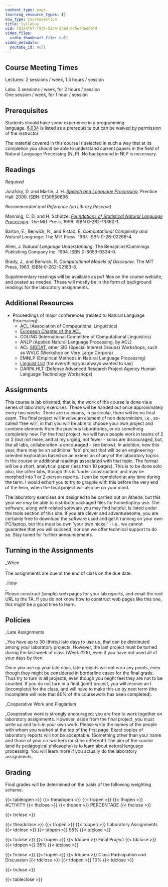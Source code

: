 ```yaml
---
content_type: page
learning_resource_types: []
ocw_type: CourseSection
title: Syllabus
uid: fd124f6f-f935-51b4-54bd-675e4ded60fd
video_files:
  video_thumbnail_file: null
video_metadata:
  youtube_id: null
---
```


Course Meeting Times
--------------------

Lectures: 2 sessions / week, 1.5 hours / session

Labs: 2 sessions / week, for 2 hours / session  
One session / week, for 1 hour / session

Prerequisites
-------------

Students should have some experience in a programming language. [6.034](/courses/6-034-artificial-intelligence-spring-2005) is listed as a prerequisite but can be waived by permission of the instructor.

The material covered in this course is selected in such a way that at its completion you should be able to understand current papers in the field of Natural Language Processing (NLP). No background in NLP is necessary.

Readings
--------

_Required_

Jurafsky, D. and Martin, J. H. [_Speech and Language Processing_](http://www.cs.colorado.edu/~martin/slp.html). Prentice Hall: 2000. ISBN: 0130950696

_Recommended and Reference (on Library Reserve)_

Manning, C. D. and H. Schütze: [_Foundations of Statistical Natural Language Processing_](http://www-nlp.stanford.edu/fsnlp/). The MIT Press. 1999. ISBN 0-262-13360-1.

Barton, E., Berwick, R., and Ristad, E. _Computational Complexity and Natural Language_: The MIT Press. 1987. ISBN 0-26-02266-4.

Allen, J. _Natural Language Understanding_. The Benajmins/Cummings Publishing Company Inc. 1994. ISBN 0-8053-0334-0.

Brady, J., and Berwick, R. _Computational Models of Discourse_. The MIT Press, 1983. ISBN-0-262-02183-8.

Supplementary readings will be available as pdf files on the course website, and posted as needed. These will mostly be in the form of background readings for the laboratory assignments.

Additional Resources
--------------------

*   Proceedings of major conferences (related to Natural Language Processing):
    *   [ACL](http://www.aclweb.org/) (Association of Computational Linguistics)
    *   [European Chapter of the ACL](http://www.eacl.org/)
    *   COLING (International Committee of Computational Linguistics)
    *   ANLP (Applied Natural Language Processing, by ACL)
    *   ACL [SIGDAT](http://www.cs.jhu.edu/~yarowsky/sigdat.html), other SIG (Special Interest Groups) Workshops, such as WVLC (Workshop on Very Large Corpora)
    *   EMNLP (Empirical Methods in Natural Language Processing)
    *   [Linguist List](http://www.linguistlist.org/) (for everything you always wanted to say)
    *   DARPA HLT (Defense Advanced Research Project Agency Human Language Technology Workshops)

Assignments
-----------

This course is lab oriented; that is, the work of the course is done via a series of laboratory exercises. These will be handed out once approximately every two weeks. There are no exams, in particular, there will be no final exam. The final project will involve an element of non determinism, i.e., so-called 'free will', in that you will be able to choose your own project and combine elements from the previous laboratories, or do something completely new. For the final project, we will have people work in teams of 2 or 3 (but not more, and at my urging, not fewer - solos are discouraged, but, like all labs, collaboration is encouraged - see below). In addition, new this year, there may be an additional 'lab' project that will be an engineering-oriented exploration based on an extension of any of the laboratory topics in the course or additional readings associated with that topic. The format will be a short, analytical paper (less than 10 pages). This is to be done solo also, like other labs, though this is 'under construction' and may be morphed into 1 or 2-person reports. It can be completed at any time during the term. I would exhort you to try to grapple with this before the very end of the term, when the final project will also be on your mind.

The laboratory exercises are designed to be carried out on Athena, but this year we _may_ be able to distribute packaged files for home/laptop use. The software, along with related software you may find helpful, is listed under the tools section of this site. If you are clever and adventuresome, you are certainly free to download the software used and get it running on your own PC/laptop, but this must be own 'your own nickel' - i.e., we cannot guarantee that you will succeed, nor can we offer technical support to do so. Stay tuned for further announcements.

Turning in the Assignments
--------------------------

_When  
_  
The assignments are due at the end of class on the due date.

_How  
_  
Please construct (simple) web pages for your lab reports, and email the root URL to the TA. If you do not know how to construct web pages like this one, this might be a good time to learn.

Policies
--------

_Late Assignments  
  
_You have up to 30 (thirty) late days to use up, that can be distributed among your laboratory projects. However, the last project must be turned during the last week of class (Week #26), even if you have not used all of your days by then.

Once you use up your late days, late projects will not earn any points, even though they might be considered in borderline cases for the final grade. Thus try to turn in all projects, even though you might feel they are not to be counted. If you do not turn in a final (joint) project, you will receive an I (incomplete) for the class, and will have to make this up by next term (the incomplete will note that 80% of the coursework has been completed).

_Cooperative Work and Plagiarism  
  
_Cooperative work is strongly encouraged; you are free to work together on laboratory assignments. However, aside from the final project, you must write up and turn in your own work. Please write the names of the people with whom you worked at the top of the first page. Exact copies of laboratory reports will _not_ be acceptable. (Something other than your name and those of your co-workers must be different!) The aim of the course (and its pedagogical philosophy) is to learn about natural language processing. You will learn more if you actually do the laboratory assignments.

Grading
-------

Final grades will be determined on the basis of the following weighting scheme.

{{< tableopen >}}
{{< theadopen >}}
{{< tropen >}}
{{< thopen >}}
ACTIVITY
{{< thclose >}}
{{< thopen >}}
PERCENTAGE
{{< thclose >}}

{{< trclose >}}

{{< theadclose >}}
{{< tropen >}}
{{< tdopen >}}
Laboratory Assignments
{{< tdclose >}}
{{< tdopen >}}
55%
{{< tdclose >}}

{{< trclose >}}
{{< tropen >}}
{{< tdopen >}}
Final Project
{{< tdclose >}}
{{< tdopen >}}
35%
{{< tdclose >}}

{{< trclose >}}
{{< tropen >}}
{{< tdopen >}}
Class Participation and Discussion
{{< tdclose >}}
{{< tdopen >}}
10%
{{< tdclose >}}

{{< trclose >}}

{{< tableclose >}}